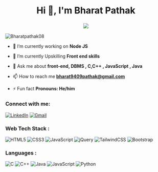 <h1 align="center">Hi 👋, I'm Bharat Pathak</h1>
        <h3 align="center"> <img src="https://readme-typing-svg.herokuapp.com?color=0357F7&lines=Passionated+Software+Developer+%3A)" /> </h3>
        
<p align="left"> <img src="https://komarev.com/ghpvc/?username=Bharatpathak08&label=Profile%20views&color=0e75b6&style=flat" alt="Bharatpathak08" /> </p>

 - 🔭 I’m currently working on **Node JS**
        
 - 🌱 I’m currently Upskilling **Front end skills**
        
 - 💬 Ask me about **front-end, DBMS , C,C++ , JavaScript , Java**
        
 - 📫 How to reach me **bharat9409pathak@gmail.com**
        
 - ⚡ Fun fact **Pronouns: He/him**


<h3 align="left">Connect with me:</h3>
<div align="left">
  <a href="https://www.linkedin.com/in/bharat-pathak-96237b252"><img alt="LinkedIn" src="https://img.shields.io/badge/linkedin-%230077B5.svg?style=for-the-badge&logo=linkedin&logoColor=white"/></a>
         <a href="mailto:bharat9409pathak@gmail.com"><img alt="Gmail" src="https://img.shields.io/badge/Gmail-D14836?style=for-the-badge&logo=gmail&logoColor=white"/></a>
<!--         
   <a href="https://instagram.com/code.wave"><img alt="Instagram" src="https://img.shields.io/badge/Instagram-E4405F?style=for-the-badge&logo=instagram&logoColor=white"/></a>
  <a href="https://t.me/ankitkumar"><img alt="Telegram" src="https://img.shields.io/badge/Telegram-2CA5E0?style=for-the-badge&logo=telegram&logoColor=white" /></a>
  <a href="https://discord.gg/ankit kumar"><img alt="Discord" src="https://img.shields.io/badge/Discord-1CA5E0?style=for-the-badge&logo=discord&logoColor=white" /></a> -->
</div>

<h3 align="left">Web Tech Stack :</h3>
<div align="left">
<img alt="HTML5" src="https://img.shields.io/badge/html5-%23E34F26.svg?style=for-the-badge&logo=html5&logoColor=white"/>
<img alt="CSS3" src="https://img.shields.io/badge/css3-%231572B6.svg?style=for-the-badge&logo=css3&logoColor=white"/> 
<img alt="JavaScript" src="https://img.shields.io/badge/javascript-%23323330.svg?style=for-the-badge&logo=javascript&logoColor=%23F7DF1E"/> 
<img alt="jQuery" src="https://img.shields.io/badge/jquery-%230769AD.svg?style=for-the-badge&logo=jquery&logoColor=white"/> 
<img alt="TailwindCSS" src="https://img.shields.io/badge/Tailwind_CSS-38B2AC?style=for-the-badge&logo=tailwind-css&logoColor=white"/>
<img alt="Bootstrap" src="https://img.shields.io/badge/bootstrap-%23563D7C.svg?style=for-the-badge&logo=bootstrap&logoColor=white"/>
        
        
<h3 align="left">Languages :</h3>
<div align="left">
        <img alt="C" src="https://img.shields.io/badge/C-%23ED8B00.svg?style=for-the-badge&logo=C&logoColor=white"/>
        <img alt="C++" src="https://img.shields.io/badge/C%2B%2B-00599C?style=for-the-badge&logo=C%2B%2B&logoColor=white"/>
        <img alt="Java" src="https://img.shields.io/badge/Java-%2314354C.svg?style=for-the-badge&logo=Java&logoColor=white"/>
        <img alt="JavaScript" src="https://img.shields.io/badge/javascript-%23323330.svg?style=for-the-badge&logo=javascript&logoColor=%23F7DF1E"/>   
        <img alt="Python" src="https://img.shields.io/badge/python-%2314354C.svg?style=for-the-badge&logo=python&logoColor=white"/>
</div>
<!-- 
<h3 align="left">Databases :</h3>
<div align="left">
  <img alt="MySQL" src="https://img.shields.io/badge/mysql-%2300f.svg?style=for-the-badge&logo=mysql&logoColor=white"/>
  <img alt="MongoDB" src ="https://img.shields.io/badge/MongoDB-4EA94B?style=for-the-badge&logo=mongodb&logoColor=white"/>
  <img alt="SQLite" src ="https://img.shields.io/badge/sqlite-%2307405e.svg?style=for-the-badge&logo=sqlite&logoColor=white"/>
</div>


<h3 align="left">Hosting :</h3>
<div align="left">
  <img alt="Heroku" src="https://img.shields.io/badge/heroku-%23430098.svg?style=for-the-badge&logo=heroku&logoColor=white"/>
  <img alt="Vercel" src="https://img.shields.io/badge/Vercel-000000?style=for-the-badge&logo=vercel&logoColor=white"/>
  <img alt="Netlify" src="https://img.shields.io/badge/Netlify-00C7B7?style=for-the-badge&logo=netlify&logoColor=white"/>
  <img alt="Github" src="https://img.shields.io/badge/Github-00C7B5?style=for-the-badge&logo=github&logoColor=white"/>
</div><br/> -->

<!-- <table>
  <tr>
  <td><img src="https://github-readme-stats.vercel.app/api?username=Bharatpathak08&show_icons=true&theme=light&locale=en" alt="jigar-sable" /></td>
            <td><img src="https://github-readme-stats.vercel.app/api/top-langs?username=Bharatpathak08&show_icons=true&theme=light&locale=en&layout=compact" alt="jigar-sable" /></td>
  </tr>
</table>

<div align="center">
        <p><img align="center" src="https://github-readme-streak-stats.herokuapp.com/?user=Bharatpathak08&theme=light" alt="jigar-sable" /></p> </div>
 <br>  -->
<!-- 
  
<h3 align="left">Support:</h3>
<p><a href="https://www.buymeacoffee.com/Ankit Kumar"> <img align="left" src="https://cdn.buymeacoffee.com/buttons/v2/default-yellow.png" height="50" width="210" alt="Ankit Kumar" /></a></p><br>
 -->
